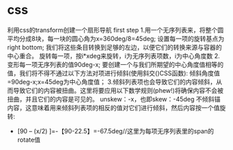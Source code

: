 # css
利用css的transform创建一个扇形导航
first step
1.用一个无序列表来，将整个圆平均分成8块，每一块的圆心角为x=360deg/8=45deg;
  设置每一项的旋转基点为right bottom;
  我们将这些条目转换到足够的左边，以便它们的转换来源与容器的中心重合。
  旋转每一项，按i*xdeg来旋转，i为无序列表项数，i为中心角度数
2.变形每一项无序列表的值90deg-x;
要创建一个与我们所期望的中心角度值相等的值，我们将不得不通过以下方法对项进行倾斜(使用斜交()CSS函数):
倾斜角度值=90deg-x;x=45deg为中心角度值；
3.倾斜列表项也会导致它们的内容倾斜，从而导致它们的内容被扭曲。这里将要应用以下数学规则(phew!)将确保内容不会被扭曲，并且它们的内容是可见的。
unskew：-x，也即skew：-45deg
不倾斜锚内容，这意味着用来倾斜列表项的相反的值对它们进行倾斜，然后内容按一个值旋转:
- [90 – (x/2) ]=-【90-22.5】=-67.5deg//这里为每项无序列表里的span的rotate值

